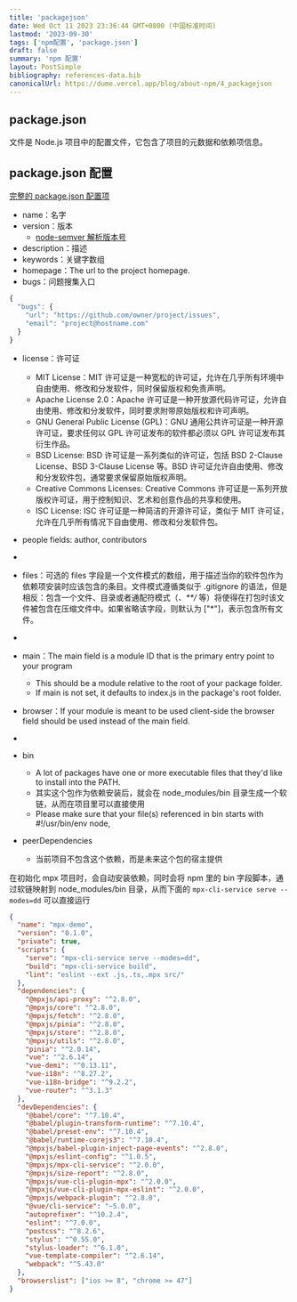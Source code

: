 ```yaml
---
title: 'packagejson'
date: Wed Oct 11 2023 23:36:44 GMT+0800 (中国标准时间)
lastmod: '2023-09-30'
tags: ['npm配置', 'package.json']
draft: false
summary: 'npm 配置'
layout: PostSimple
bibliography: references-data.bib
canonicalUrl: https://dume.vercel.app/blog/about-npm/4_packagejson
---
```


## package.json

文件是 Node.js 项目中的配置文件，它包含了项目的元数据和依赖项信息。

## package.json 配置

[完整的 package.json 配置项](https://docs.npmjs.com/cli/v10/configuring-npm/package-json)

- name：名字
- version：版本
  - [node-semver 解析版本号](https://github.com/npm/node-semver)
- description：描述
- keywords：关键字数组
- homepage：The url to the project homepage.
- bugs：问题搜集入口

```js
{
  "bugs": {
    "url": "https://github.com/owner/project/issues",
    "email": "project@hostname.com"
  }
}
```

- license：许可证

  - MIT License：MIT 许可证是一种宽松的许可证，允许在几乎所有环境中自由使用、修改和分发软件，同时保留版权和免责声明。
  - Apache License 2.0：Apache 许可证是一种开放源代码许可证，允许自由使用、修改和分发软件，同时要求附带原始版权和许可声明。
  - GNU General Public License (GPL)：GNU 通用公共许可证是一种开源许可证，要求任何以 GPL 许可证发布的软件都必须以 GPL 许可证发布其衍生作品。
  - BSD License: BSD 许可证是一系列类似的许可证，包括 BSD 2-Clause License、BSD 3-Clause License 等。BSD 许可证允许自由使用、修改和分发软件包，通常要求保留原始版权声明。
  - Creative Commons Licenses: Creative Commons 许可证是一系列开放版权许可证，用于控制知识、艺术和创意作品的共享和使用。
  - ISC License: ISC 许可证是一种简洁的开源许可证，类似于 MIT 许可证，允许在几乎所有情况下自由使用、修改和分发软件包。

- people fields: author, contributors
-
- files：可选的 files 字段是一个文件模式的数组，用于描述当你的软件包作为依赖项安装时应该包含的条目。文件模式遵循类似于 .gitignore 的语法，但是相反：包含一个文件、目录或者通配符模式（_、\*\*/_ 等）将使得在打包时该文件被包含在压缩文件中。如果省略该字段，则默认为 ["*"]，表示包含所有文件。
-
- main：The main field is a module ID that is the primary entry point to your program

  - This should be a module relative to the root of your package folder.
  - If main is not set, it defaults to index.js in the package's root folder.

- browser：If your module is meant to be used client-side the browser field should be used instead of the main field.
-
- bin
  - A lot of packages have one or more executable files that they'd like to install into the PATH.
  - 其实这个包作为依赖安装后，就会在 node_modules/bin 目录生成一个软链，从而在项目里可以直接使用
  - Please make sure that your file(s) referenced in bin starts with #!/usr/bin/env node,
- peerDependencies
  - 当前项目不包含这个依赖，而是未来这个包的宿主提供

在初始化 mpx 项目时，会自动安装依赖，同时会将 npm 里的 bin 字段脚本，通过软链映射到 node_modules/bin 目录，从而下面的 `mpx-cli-service serve --modes=dd` 可以直接运行

```json
{
  "name": "mpx-demo",
  "version": "0.1.0",
  "private": true,
  "scripts": {
    "serve": "mpx-cli-service serve --modes=dd",
    "build": "mpx-cli-service build",
    "lint": "eslint --ext .js,.ts,.mpx src/"
  },
  "dependencies": {
    "@mpxjs/api-proxy": "^2.8.0",
    "@mpxjs/core": "^2.8.0",
    "@mpxjs/fetch": "^2.8.0",
    "@mpxjs/pinia": "^2.8.0",
    "@mpxjs/store": "^2.8.0",
    "@mpxjs/utils": "^2.8.0",
    "pinia": "^2.0.14",
    "vue": "^2.6.14",
    "vue-demi": "^0.13.11",
    "vue-i18n": "^8.27.2",
    "vue-i18n-bridge": "^9.2.2",
    "vue-router": "^3.1.3"
  },
  "devDependencies": {
    "@babel/core": "^7.10.4",
    "@babel/plugin-transform-runtime": "^7.10.4",
    "@babel/preset-env": "^7.10.4",
    "@babel/runtime-corejs3": "^7.10.4",
    "@mpxjs/babel-plugin-inject-page-events": "^2.8.0",
    "@mpxjs/eslint-config": "^1.0.5",
    "@mpxjs/mpx-cli-service": "^2.0.0",
    "@mpxjs/size-report": "^2.8.0",
    "@mpxjs/vue-cli-plugin-mpx": "^2.0.0",
    "@mpxjs/vue-cli-plugin-mpx-eslint": "^2.0.0",
    "@mpxjs/webpack-plugin": "^2.8.0",
    "@vue/cli-service": "~5.0.0",
    "autoprefixer": "^10.2.4",
    "eslint": "^7.0.0",
    "postcss": "^8.2.6",
    "stylus": "^0.55.0",
    "stylus-loader": "^6.1.0",
    "vue-template-compiler": "^2.6.14",
    "webpack": "^5.43.0"
  },
  "browserslist": ["ios >= 8", "chrome >= 47"]
}
```
